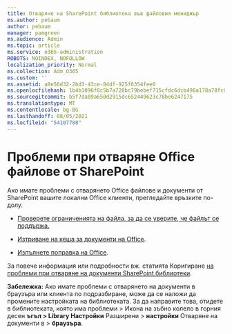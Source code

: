 ```yaml
---
title: Отваряне на SharePoint библиотека във файловия мениджър
ms.author: pebaum
author: pebaum
manager: pamgreen
ms.audience: Admin
ms.topic: article
ms.service: o365-administration
ROBOTS: NOINDEX, NOFOLLOW
localization_priority: Normal
ms.collection: Adm_O365
ms.custom: ''
ms.assetid: a8e56d32-2bd3-43ce-84df-925f6354fee0
ms.openlocfilehash: 1b4b1096f8c5b7a728bc79bebef715cfdc6dcb498a178a78fc0e0fff0faa5585
ms.sourcegitcommit: b5f7da89a650d2915dc652449623c78be6247175
ms.translationtype: MT
ms.contentlocale: bg-BG
ms.lasthandoff: 08/05/2021
ms.locfileid: "54107788"
---
```

# <a name="problems-opening-office-files-from-sharepoint"></a>Проблеми при отваряне Office файлове от SharePoint

Ако имате проблеми с отварянето Office файлове и документи от SharePoint вашите локални Office клиенти, прегледайте връзките по-долу. 

- [Проверете ограниченията на файла, за да се уверите, че файлът се поддържа.](https://support.office.com/article/Invalid-file-names-and-file-types-in-OneDrive-OneDrive-for-Business-and-SharePoint-64883a5d-228e-48f5-b3d2-eb39e07630fa)

- [Изтриване на кеша за документи на Office](https://support.office.com/article/Delete-your-Office-Document-Cache-b1d3765e-d71b-4bb8-99ca-acd22c42995d).

- [Изпълнете поправка на Office](https://support.office.com/Article/Repair-an-Office-application-7821d4b6-7c1d-4205-aa0e-a6b40c5bb88b).

За повече информация или подробности вж. статията Коригиране [на проблеми при отваряне на документи SharePoint библиотеки](https://support.office.com/article/Fix-problems-opening-documents-in-SharePoint-libraries-31329FA1-4AD0-47FC-95D8-BB0C5B12A536).

**Забележка:** Ако имате проблеми с отварянето на документи в браузъра или клиента по подразбиране, може да се наложи да промените настройката на библиотеката. За да направите това, отидете в библиотеката, която има проблеми > Икона на зъбно колело в горния десен **ъгъл > Library Настройки** Разширени  >   **настройки** Отваряне на документи в  >  **браузъра**.

